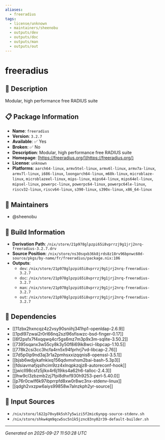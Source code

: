 ```yaml
---
aliases:
  - freeradius
tags:
  - license/unknown
  - maintainers/sheenobu
  - outputs/dev
  - outputs/doc
  - outputs/man
  - outputs/out
---
```


# freeradius

## 📝 Description

Modular, high performance free RADIUS suite

## 📋 Package Information

- **Name**: `freeradius`
- **Version**: `3.2.7`
- **Available**: ✅ Yes
- **Broken**: ✅ No
- **Description**: Modular, high performance free RADIUS suite
- **Homepage**: [https://freeradius.org/](https://freeradius.org/)
- **License**: `unknown`
- **Platforms**: `aarch64-linux`, `armv5tel-linux`, `armv6l-linux`, `armv7a-linux`, `armv7l-linux`, `i686-linux`, `loongarch64-linux`, `m68k-linux`, `microblaze-linux`, `microblazeel-linux`, `mips-linux`, `mips64-linux`, `mips64el-linux`, `mipsel-linux`, `powerpc-linux`, `powerpc64-linux`, `powerpc64le-linux`, `riscv32-linux`, `riscv64-linux`, `s390-linux`, `s390x-linux`, `x86_64-linux`
## 👥 Maintainers

- @sheenobu


## 🔧 Build Information

- **Derivation Path**: `/nix/store/21p978glpzpi65i8vprrzj9g1jrj2nrq-freeradius-3.2.7.drv`
- **Source Position**: `/nix/store/ns30sqxb36k8jrds8z18rv96bpnwc60d-source/pkgs/by-name/fr/freeradius/package.nix:106`
- **Outputs**:
  - `dev`:  `/nix/store/21p978glpzpi65i8vprrzj9g1jrj2nrq-freeradius-3.2.7`
  - `doc`:  `/nix/store/21p978glpzpi65i8vprrzj9g1jrj2nrq-freeradius-3.2.7`
  - `man`:  `/nix/store/21p978glpzpi65i8vprrzj9g1jrj2nrq-freeradius-3.2.7`
  - `out`:  `/nix/store/21p978glpzpi65i8vprrzj9g1jrj2nrq-freeradius-3.2.7`

## 🔗 Dependencies

- [[11zbx2hxncqz4z2vsy90sniihj341hp1-openldap-2.6.9]]
- [[1pdl97zwai2r0rl66nq2szl96sfiswzc-bsd-finger-0.17]]
- [[6f2psfx7f4xqqwq4cr5gs6mz7m3p9x3m-sqlite-3.50.2]]
- [[7395sqanx3w55cy8k3y50f8i69ik8wci-libpcap-1.10.5]]
- [[778k2csi3cc3hcfa4rn5x94fprhrj7vd-libcap-2.76]]
- [[7d5p0ip9nd3aj3r1a2pmhsxxizqqnis8-openssl-3.5.1]]
- [[bjsb6wdjykafnkixq156qdvmxhsm2bai-bash-5.3p3]]
- [[fdsiavmafjqslhcim9zz4xlnqpkzqjz8-autoreconf-hook]]
- [[jwicll98csfz5jlkx4r6j19iks4a62h6-talloc-2.4.3]]
- [[lhw9cl3zbzmb2zj7fpi8dhxf930h9253-perl-5.40.0]]
- [[p76r0cwlf6k97ibprrpfd8xw0r8wc3nx-stdenv-linux]]
- [[qdgh2vxzpw6aiys99858w7alnzkph2yr-source]]

## 📁 Input Sources

- `/nix/store/l622p70vy8k5sh7y5wizi5f2mic6ynpg-source-stdenv.sh`
- `/nix/store/shkw4qm9qcw5sc5n1k5jznc83ny02r39-default-builder.sh`

---
*Generated on 2025-09-27 11:50:28 UTC*
